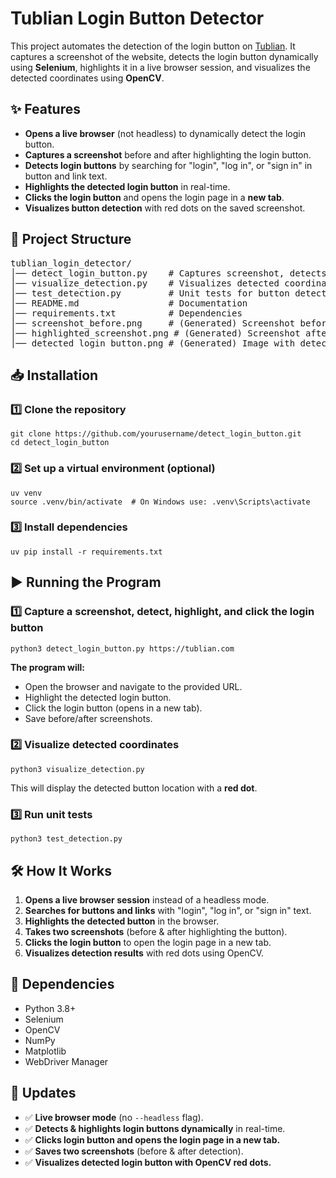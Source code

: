 <h1>Tublian Login Button Detector</h1>
<p>
    This project automates the detection of the login button on 
    <a href="https://tublian.com" target="_blank">Tublian</a>.  
    It captures a screenshot of the website, detects the login button dynamically using 
    <strong>Selenium</strong>, highlights it in a live browser session, and visualizes 
    the detected coordinates using <strong>OpenCV</strong>.
</p>

<h2>✨ Features</h2>
<ul>
    <li><strong>Opens a live browser</strong> (not headless) to dynamically detect the login button.</li>
    <li><strong>Captures a screenshot</strong> before and after highlighting the login button.</li>
    <li><strong>Detects login buttons</strong> by searching for "login", "log in", or "sign in" in button and link text.</li>
    <li><strong>Highlights the detected login button</strong> in real-time.</li>
    <li><strong>Clicks the login button</strong> and opens the login page in a <strong>new tab</strong>.</li>
    <li><strong>Visualizes button detection</strong> with red dots on the saved screenshot.</li>
</ul>

<h2>📂 Project Structure</h2>
<pre>
tublian_login_detector/
│── detect_login_button.py    # Captures screenshot, detects & clicks login button
│── visualize_detection.py    # Visualizes detected coordinates
│── test_detection.py         # Unit tests for button detection
│── README.md                 # Documentation
│── requirements.txt          # Dependencies
│── screenshot_before.png     # (Generated) Screenshot before detection
│── highlighted_screenshot.png # (Generated) Screenshot after detection
│── detected_login_button.png # (Generated) Image with detected button
</pre>

<h2>📥 Installation</h2>

<h3>1️⃣ Clone the repository</h3>
<pre><code>git clone https://github.com/yourusername/detect_login_button.git
cd detect_login_button</code></pre>

<h3>2️⃣ Set up a virtual environment (optional)</h3>
<pre><code>uv venv
source .venv/bin/activate  # On Windows use: .venv\Scripts\activate</code></pre>

<h3>3️⃣ Install dependencies</h3>
<pre><code>uv pip install -r requirements.txt</code></pre>

<h2>▶️ Running the Program</h2>

<h3>1️⃣ Capture a screenshot, detect, highlight, and click the login button</h3>
<pre><code>python3 detect_login_button.py https://tublian.com</code></pre>
<p><strong>The program will:</strong></p>
<ul>
    <li>Open the browser and navigate to the provided URL.</li>
    <li>Highlight the detected login button.</li>
    <li>Click the login button (opens in a new tab).</li>
    <li>Save before/after screenshots.</li>
</ul>

<h3>2️⃣ Visualize detected coordinates</h3>
<pre><code>python3 visualize_detection.py</code></pre>
<p>This will display the detected button location with a <strong>red dot</strong>.</p>

<h3>3️⃣ Run unit tests</h3>
<pre><code>python3 test_detection.py</code></pre>

<h2>🛠️ How It Works</h2>
<ol>
    <li><strong>Opens a live browser session</strong> instead of a headless mode.</li>
    <li><strong>Searches for buttons and links</strong> with "login", "log in", or "sign in" text.</li>
    <li><strong>Highlights the detected button</strong> in the browser.</li>
    <li><strong>Takes two screenshots</strong> (before & after highlighting the button).</li>
    <li><strong>Clicks the login button</strong> to open the login page in a new tab.</li>
    <li><strong>Visualizes detection results</strong> with red dots using OpenCV.</li>
</ol>

<h2>🔗 Dependencies</h2>
<ul>
    <li>Python 3.8+</li>
    <li>Selenium</li>
    <li>OpenCV</li>
    <li>NumPy</li>
    <li>Matplotlib</li>
    <li>WebDriver Manager</li>
</ul>

<h2>🚀 Updates</h2>
<ul>
    <li>✅ <strong>Live browser mode</strong> (no <code>--headless</code> flag).</li>
    <li>✅ <strong>Detects & highlights login buttons dynamically</strong> in real-time.</li>
    <li>✅ <strong>Clicks login button and opens the login page in a new tab.</strong></li>
    <li>✅ <strong>Saves two screenshots</strong> (before & after detection).</li>
    <li>✅ <strong>Visualizes detected login button with OpenCV red dots.</strong></li>
</ul>
